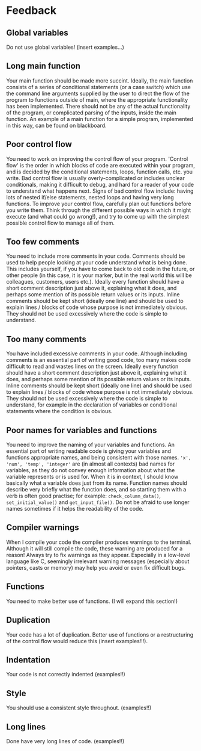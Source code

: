 Feedback
========


Global variables
----------------

Do not use global variables! (insert examples...)


Long main function
------------------

Your main function should be made more succint. Ideally, the main function
consists of a series of conditional statements (or a case switch) which use
the command line arguments supplied by the user to direct the flow of the
program to functions outside of main, where the appropriate functionality has
been implemented. There should not be any of the actual functionality of the
program, or complicated parsing of the inputs, inside the main function.  An
example of a main function for a simple program, implemented in this way, can
be found on blackboard.


Poor control flow
-----------------

You need to work on improving the control flow of your program. 'Control flow'
is the order in which blocks of code are executed within your program, and is
decided by the conditional statements, loops, function calls, etc. you write.
Bad control flow is usually overly-complicated or includes unclear
conditionals, making it difficult to debug, and hard for a reader of your code
to understand what happens next. Signs of bad control flow include: having
lots of nested if/else statements, nested loops and having very long
functions. To improve your control flow, carefully plan out functions before
you write them. Think through the different possible ways in which it might
execute (and what could go wrong!), and try to come up with the simplest
possible control flow to manage all of them.


Too few comments
----------------

You need to include more comments in your code. Comments should be used to
help people looking at your code understand what is being done. This includes
yourself, if you have to come back to old code in the future, or other people
(in this case, it is your marker, but in the real world this will be
colleagues, customers, users etc.). Ideally every function should have a short
comment description just above it, explaining what it does, and perhaps some
mention of its possible return values or its inputs. Inline comments should be
kept short (ideally one line) and should be used to explain lines / blocks of
code whose purpose is not immediately obvious. They should not be used
excessively where the code is simple to understand.


Too many comments
-----------------

You have included excessive comments in your code. Although including comments
is an essential part of writing good code, too many makes code difficult to
read and wastes lines on the screen. Ideally every function should have a
short comment description just above it, explaining what it does, and perhaps
some mention of its possible return values or its inputs. Inline comments
should be kept short (ideally one line) and should be used to explain lines /
blocks of code whose purpose is not immediately obvious. They should not be
used excessively where the code is simple to understand, for example in the
declaration of variables or conditional statements where the condition is
obvious.


Poor names for variables and functions
--------------------------------------

You need to improve the naming of your variables and functions. An essential
part of writing readable code is giving your variables and functions
appropriate names, and being consistent with those names. `'x', 'num', 'temp',
'integer'` are (in almost all contexts) bad names for variables, as they do
not convey enough information about what the variable represents or is used
for. When it is in context, I should know basically what a variable does just
from its name. Function names should describe very briefly what the function
does, and so starting them with a verb is often good practise; for example:
`check_column_data()`, `set_initial_value()` and `get_input_file()`. Do not be
afraid to use longer names sometimes if it helps the readability of the code.


Compiler warnings
-----------------

When I compile your code the compiler produces warnings to the terminal.
Although it will still compile the code, these warning are produced for a
reason! Always try to fix warnings as they appear. Especially in a low-level
language like C, seemingly irrelevant warning messages (especially about
pointers, casts or memory) may help you avoid or even fix difficult bugs.


Functions
---------

You need to make better use of functions. (I will expand this section!)


Duplication
-----------

Your code has a lot of duplication. Better use of functions or a restructuring
of the control flow would reduce this (insert examples!!!).


Indentation
-----------

Your code is not correctly indented (examples!!)


Style
-----

You should use a consistent style throughout. (examples!!)


Long lines
----------

Done have very long lines of code. (examples!!)

